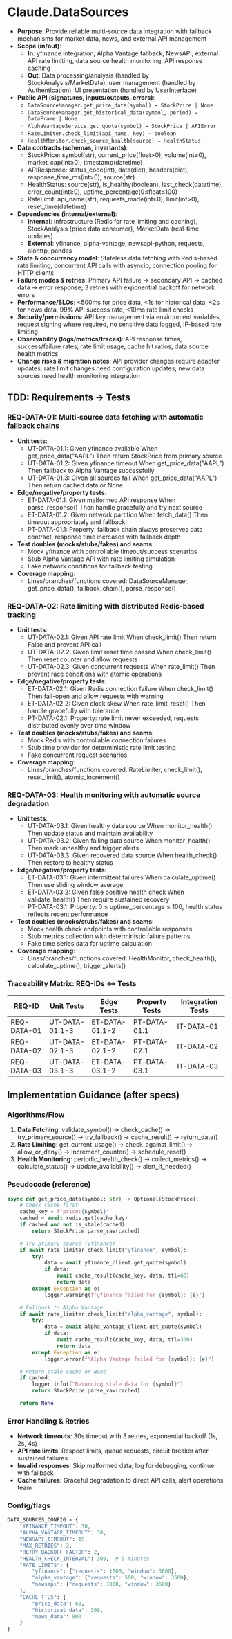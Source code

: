 # Claude.DataSources

- **Purpose**: Provide reliable multi-source data integration with fallback mechanisms for market data, news, and external API management
- **Scope (in/out)**:
  - **In**: yfinance integration, Alpha Vantage fallback, NewsAPI, external API rate limiting, data source health monitoring, API response caching
  - **Out**: Data processing/analysis (handled by StockAnalysis/MarketData), user management (handled by Authentication), UI presentation (handled by UserInterface)
- **Public API (signatures, inputs/outputs, errors)**:
  - `DataSourceManager.get_price_data(symbol) → StockPrice | None`
  - `DataSourceManager.get_historical_data(symbol, period) → DataFrame | None`
  - `AlphaVantageService.get_quote(symbol) → StockPrice | APIError`
  - `RateLimiter.check_limit(api_name, key) → boolean`
  - `HealthMonitor.check_source_health(source) → HealthStatus`
- **Data contracts (schemas, invariants)**:
  - StockPrice: symbol(str), current_price(float>0), volume(int≥0), market_cap(int≥0), timestamp(datetime)
  - APIResponse: status_code(int), data(dict), headers(dict), response_time_ms(int>0), source(str)
  - HealthStatus: source(str), is_healthy(boolean), last_check(datetime), error_count(int≥0), uptime_percentage(0≤float≤100)
  - RateLimit: api_name(str), requests_made(int≥0), limit(int>0), reset_time(datetime)
- **Dependencies (internal/external)**:
  - **Internal**: Infrastructure (Redis for rate limiting and caching), StockAnalysis (price data consumer), MarketData (real-time updates)
  - **External**: yfinance, alpha-vantage, newsapi-python, requests, aiohttp, pandas
- **State & concurrency model**: Stateless data fetching with Redis-based rate limiting, concurrent API calls with asyncio, connection pooling for HTTP clients
- **Failure modes & retries**: Primary API failure → secondary API → cached data → error response; 3 retries with exponential backoff for network errors
- **Performance/SLOs**: <500ms for price data, <1s for historical data, <2s for news data, 99% API success rate, <10ms rate limit checks
- **Security/permissions**: API key management via environment variables, request signing where required, no sensitive data logged, IP-based rate limiting
- **Observability (logs/metrics/traces)**: API response times, success/failure rates, rate limit usage, cache hit ratios, data source health metrics
- **Change risks & migration notes**: API provider changes require adapter updates; rate limit changes need configuration updates; new data sources need health monitoring integration

## TDD: Requirements → Tests

### REQ-DATA-01: Multi-source data fetching with automatic fallback chains
- **Unit tests**:
  - UT-DATA-01.1: Given yfinance available When get_price_data("AAPL") Then return StockPrice from primary source
  - UT-DATA-01.2: Given yfinance timeout When get_price_data("AAPL") Then fallback to Alpha Vantage successfully
  - UT-DATA-01.3: Given all sources fail When get_price_data("AAPL") Then return cached data or None
- **Edge/negative/property tests**:
  - ET-DATA-01.1: Given malformed API response When parse_response() Then handle gracefully and try next source
  - ET-DATA-01.2: Given network partition When fetch_data() Then timeout appropriately and fallback
  - PT-DATA-01.1: Property: fallback chain always preserves data contract, response time increases with fallback depth
- **Test doubles (mocks/stubs/fakes) and seams**:
  - Mock yfinance with controllable timeout/success scenarios
  - Stub Alpha Vantage API with rate limiting simulation
  - Fake network conditions for fallback testing
- **Coverage mapping**:
  - Lines/branches/functions covered: DataSourceManager, get_price_data(), fallback_chain(), parse_response()

### REQ-DATA-02: Rate limiting with distributed Redis-based tracking
- **Unit tests**:
  - UT-DATA-02.1: Given API rate limit When check_limit() Then return False and prevent API call
  - UT-DATA-02.2: Given limit reset time passed When check_limit() Then reset counter and allow requests
  - UT-DATA-02.3: Given concurrent requests When rate_limit() Then prevent race conditions with atomic operations
- **Edge/negative/property tests**:
  - ET-DATA-02.1: Given Redis connection failure When check_limit() Then fail-open and allow requests with warning
  - ET-DATA-02.2: Given clock skew When rate_limit_reset() Then handle gracefully with tolerance
  - PT-DATA-02.1: Property: rate limit never exceeded, requests distributed evenly over time window
- **Test doubles (mocks/stubs/fakes) and seams**:
  - Mock Redis with controllable connection failures
  - Stub time provider for deterministic rate limit testing
  - Fake concurrent request scenarios
- **Coverage mapping**:
  - Lines/branches/functions covered: RateLimiter, check_limit(), reset_limit(), atomic_increment()

### REQ-DATA-03: Health monitoring with automatic source degradation
- **Unit tests**:
  - UT-DATA-03.1: Given healthy data source When monitor_health() Then update status and maintain availability
  - UT-DATA-03.2: Given failing data source When monitor_health() Then mark unhealthy and trigger alerts
  - UT-DATA-03.3: Given recovered data source When health_check() Then restore to healthy status
- **Edge/negative/property tests**:
  - ET-DATA-03.1: Given intermittent failures When calculate_uptime() Then use sliding window average
  - ET-DATA-03.2: Given false positive health check When validate_health() Then require sustained recovery
  - PT-DATA-03.1: Property: 0 ≤ uptime_percentage ≤ 100, health status reflects recent performance
- **Test doubles (mocks/stubs/fakes) and seams**:
  - Mock health check endpoints with controllable responses
  - Stub metrics collection with deterministic failure patterns
  - Fake time series data for uptime calculation
- **Coverage mapping**:
  - Lines/branches/functions covered: HealthMonitor, check_health(), calculate_uptime(), trigger_alerts()

### Traceability Matrix: REQ-IDs ↔ Tests
| REQ-ID | Unit Tests | Edge Tests | Property Tests | Integration Tests |
|--------|------------|------------|----------------|-------------------|
| REQ-DATA-01 | UT-DATA-01.1-3 | ET-DATA-01.1-2 | PT-DATA-01.1 | IT-DATA-01 |
| REQ-DATA-02 | UT-DATA-02.1-3 | ET-DATA-02.1-2 | PT-DATA-02.1 | IT-DATA-02 |
| REQ-DATA-03 | UT-DATA-03.1-3 | ET-DATA-03.1-2 | PT-DATA-03.1 | IT-DATA-03 |

## Implementation Guidance (after specs)

### Algorithms/Flow
1. **Data Fetching**: validate_symbol() → check_cache() → try_primary_source() → try_fallback() → cache_result() → return_data()
2. **Rate Limiting**: get_current_usage() → check_against_limit() → allow_or_deny() → increment_counter() → schedule_reset()
3. **Health Monitoring**: periodic_health_check() → collect_metrics() → calculate_status() → update_availability() → alert_if_needed()

### Pseudocode (reference)
```python
async def get_price_data(symbol: str) -> Optional[StockPrice]:
    # Check cache first
    cache_key = f"price:{symbol}"
    cached = await redis.get(cache_key)
    if cached and not is_stale(cached):
        return StockPrice.parse_raw(cached)

    # Try primary source (yfinance)
    if await rate_limiter.check_limit("yfinance", symbol):
        try:
            data = await yfinance_client.get_quote(symbol)
            if data:
                await cache_result(cache_key, data, ttl=60)
                return data
        except Exception as e:
            logger.warning(f"yfinance failed for {symbol}: {e}")

    # Fallback to Alpha Vantage
    if await rate_limiter.check_limit("alpha_vantage", symbol):
        try:
            data = await alpha_vantage_client.get_quote(symbol)
            if data:
                await cache_result(cache_key, data, ttl=300)
                return data
        except Exception as e:
            logger.error(f"Alpha Vantage failed for {symbol}: {e}")

    # Return stale cache or None
    if cached:
        logger.info(f"Returning stale data for {symbol}")
        return StockPrice.parse_raw(cached)

    return None
```

### Error Handling & Retries
- **Network timeouts**: 30s timeout with 3 retries, exponential backoff (1s, 2s, 4s)
- **API rate limits**: Respect limits, queue requests, circuit breaker after sustained failures
- **Invalid responses**: Skip malformed data, log for debugging, continue with fallback
- **Cache failures**: Graceful degradation to direct API calls, alert operations team

### Config/flags
```python
DATA_SOURCES_CONFIG = {
    "YFINANCE_TIMEOUT": 30,
    "ALPHA_VANTAGE_TIMEOUT": 30,
    "NEWSAPI_TIMEOUT": 15,
    "MAX_RETRIES": 3,
    "RETRY_BACKOFF_FACTOR": 2,
    "HEALTH_CHECK_INTERVAL": 300,  # 5 minutes
    "RATE_LIMITS": {
        "yfinance": {"requests": 1000, "window": 3600},
        "alpha_vantage": {"requests": 500, "window": 3600},
        "newsapi": {"requests": 1000, "window": 3600}
    },
    "CACHE_TTLS": {
        "price_data": 60,
        "historical_data": 300,
        "news_data": 900
    }
}
```